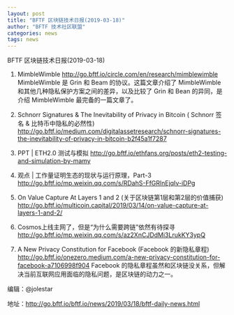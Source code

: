 ```yaml
---
layout: post
title: "BFTF 区块链技术日报(2019-03-18)"
author: "BFTF 技术社区联盟"
categories: news
tags: news
---
```


BFTF 区块链技术日报(2019-03-18)

1. MimbleWimble <http://go.bftf.io/circle.com/en/research/mimblewimble> MimbleWimble 是 Grin 和 Beam 的协议。这篇文章介绍了 MimbleWimble 和其他几种隐私保护方案之间的差异，以及比较了 Grin 和 Bean 的异同，是介绍 MimbleWimble 最完备的一篇文章了。

2. Schnorr Signatures & The Inevitability of Privacy in Bitcoin ( Schnorr 签名 & 比特币中隐私的必然性) <http://go.bftf.io/medium.com/digitalassetresearch/schnorr-signatures-the-inevitability-of-privacy-in-bitcoin-b2f45a1f7287>

3. PPT | ETH2.0 测试与模拟 <http://go.bftf.io/ethfans.org/posts/eth2-testing-and-simulation-by-mamy>

4. 观点 | 工作量证明生态的现状与运行原理，Part-3 <http://go.bftf.io/mp.weixin.qq.com/s/RDahS-FfGRlnEjqIv-iDPg>

5. On Value Capture At Layers 1 and 2 (关于区块链第1层和第2层的价值捕获) <http://go.bftf.io/multicoin.capital/2019/03/14/on-value-capture-at-layers-1-and-2/>

6. Cosmos上线主网了，但是“为什么需要跨链”依然有待探寻 <http://go.bftf.io/mp.weixin.qq.com/s/az2XnCJDdMi3LrukKY3ypQ>

7. A New Privacy Constitution for Facebook (Facebook 的新隐私章程) <http://go.bftf.io/onezero.medium.com/a-new-privacy-constitution-for-facebook-a7106998f904> Facebook 的隐私章程虽然和区块链没关系，但解决当前互联网应用面临的隐私问题，是区块链的动力之一。

   

编辑：@jolestar

地址：http://go.bftf.io/bftf.io/news/2019/03/18/bftf-daily-news.html